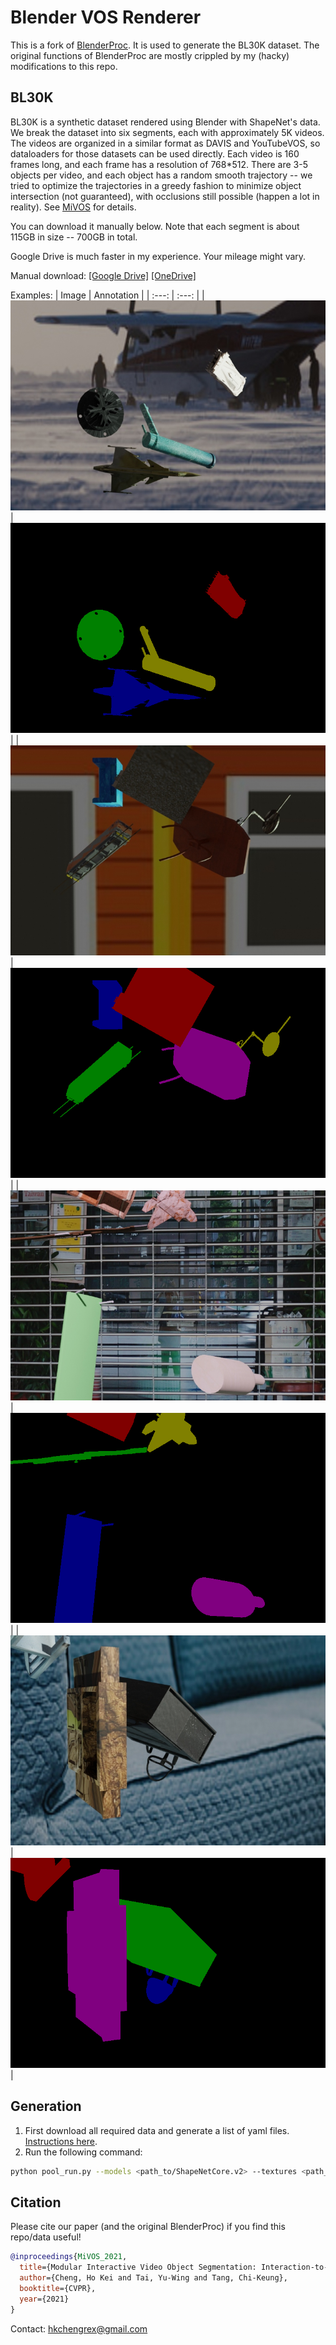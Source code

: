 # Blender VOS Renderer

This is a fork of [BlenderProc](https://github.com/DLR-RM/BlenderProc).
It is used to generate the BL30K dataset.
The original functions of BlenderProc are mostly crippled by my (hacky) modifications to this repo.

## BL30K

BL30K is a synthetic dataset rendered using Blender with ShapeNet's data. We break the dataset into six segments, each with approximately 5K videos.
The videos are organized in a similar format as DAVIS and YouTubeVOS, so dataloaders for those datasets can be used directly. Each video is 160 frames long, and each frame has a resolution of 768*512. There are 3-5 objects per video, and each object has a random smooth trajectory -- we tried to optimize the trajectories in a greedy fashion to minimize object intersection (not guaranteed), with occlusions still possible (happen a lot in reality). See [MiVOS](https://github.com/hkchengrex/MiVOS/#bl30k) for details.

You can download it manually below. Note that each segment is about 115GB in size -- 700GB in total.

Google Drive is much faster in my experience. Your mileage might vary.

Manual download: [[Google Drive]](https://drive.google.com/drive/folders/1KxriFZM8Y_-KbiA3D0PaMv6LQaatKFH-?usp=sharing) [[OneDrive]](https://uillinoisedu-my.sharepoint.com/:f:/g/personal/hokeikc2_illinois_edu/ElEqJXQqaqZAqG8QROa0VesBAw4FiOl5wleP2iq_KXDPyw?e=eKMSbx)

Examples:
| Image | Annotation |
| :---: | :---: |
| ![image1](demo/00000.jpg) | ![image2](demo/00000.png) |
| ![image1](demo/00004.jpg) | ![image2](demo/00004.png) |
| ![image1](demo/00002.jpg) | ![image2](demo/00002.png) |
| ![image1](demo/00028.jpg) | ![image2](demo/00028.png) |

## Generation

1. First download all required data and generate a list of yaml files. [Instructions here](https://github.com/hkchengrex/MiVOS/#generation).
2. Run the following command:

```bash
python pool_run.py --models <path_to/ShapeNetCore.v2> --textures <path_to/Texture> --yaml <path_to/yaml> --output <output directory> -d <GPU ID> -N <Number of parallel processes>
```

## Citation

Please cite our paper (and the original BlenderProc) if you find this repo/data useful!

```bibtex
@inproceedings{MiVOS_2021,
  title={Modular Interactive Video Object Segmentation: Interaction-to-Mask, Propagation and Difference-Aware Fusion},
  author={Cheng, Ho Kei and Tai, Yu-Wing and Tang, Chi-Keung},
  booktitle={CVPR},
  year={2021}
}
```

Contact: <hkchengrex@gmail.com>
